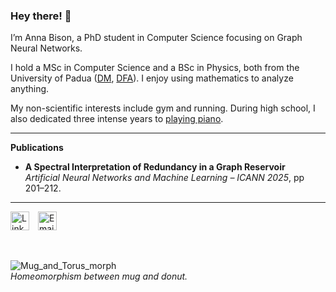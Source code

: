 ### Hey there! 👋

I’m Anna Bison, a PhD student in Computer Science focusing on Graph Neural Networks.

I hold a MSc in Computer Science and a BSc in Physics, both from the University of Padua ([DM](https://www.math.unipd.it), [DFA](https://www.dfa.unipd.it)). I enjoy using mathematics to analyze anything.

My non-scientific interests include gym and running. During high school, I also dedicated three intense years to [playing piano](https://www.youtube.com/watch?v=EzEqQUG-qkw).

---

**Publications**

*   **A Spectral Interpretation of Redundancy in a Graph Reservoir**  
    *Artificial Neural Networks and Machine Learning – ICANN 2025*, pp 201–212.

---

<a href="https://www.linkedin.com/in/annabison" target="_blank" style="margin-right: 10px;"><img src="https://cdn.jsdelivr.net/npm/simple-icons@v3/icons/linkedin.svg" alt="LinkedIn" width="30" height="30"></a>
<a href="mailto:anna.bison@pm.me" target="_blank"><img src="https://cdn.jsdelivr.net/npm/simple-icons@v3/icons/mail-dot-ru.svg" alt="Email" width="30" height="30"></a>

<br>

![Mug_and_Torus_morph](https://upload.wikimedia.org/wikipedia/commons/2/26/Mug_and_Torus_morph.gif)  
_Homeomorphism between mug and donut._